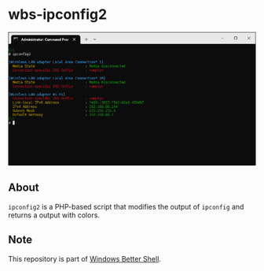 # wbs-ipconfig2

![Cover](./cover.png)

## About

`ipconfig2` is a PHP-based script that modifies the output of `ipconfig` and returns a output with colors.

## Note

This repository is part of [Windows Better Shell](https://github.com/oxou/wbs).
